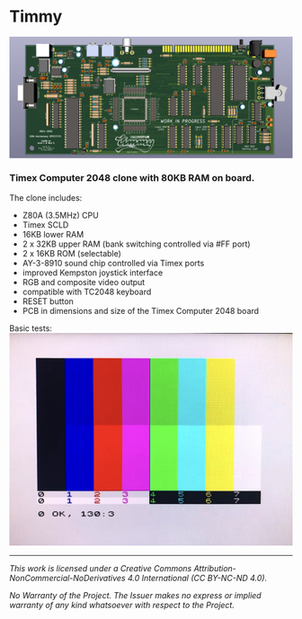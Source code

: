 # Timmy

![Timmy](/Docs/TC2048_PCB_012.png)

### Timex Computer 2048 clone with 80KB RAM on board.

The clone includes:

* Z80A (3.5MHz) CPU
* Timex SCLD
* 16KB lower RAM
* 2 x 32KB upper RAM (bank switching controlled via #FF port)
* 2 x 16KB ROM (selectable)
* AY-3-8910 sound chip controlled via Timex ports
* improved Kempston joystick interface
* RGB and composite video output
* compatible with TC2048 keyboard
* RESET button
* PCB in dimensions and size of the Timex Computer 2048 board


Basic tests:
[![Testing Timmy](/Docs/Timmy_RGB_01.jpg)](https://youtu.be/dC0ZgcBu8rQ "Testing Timmy")

--------------------------------------------------------------------------------


*This work is licensed under a Creative Commons Attribution-NonCommercial-NoDerivatives 4.0 International (CC BY-NC-ND 4.0).*

*No Warranty of the Project. The Issuer makes no express or implied warranty of any kind whatsoever with respect to the Project.*

